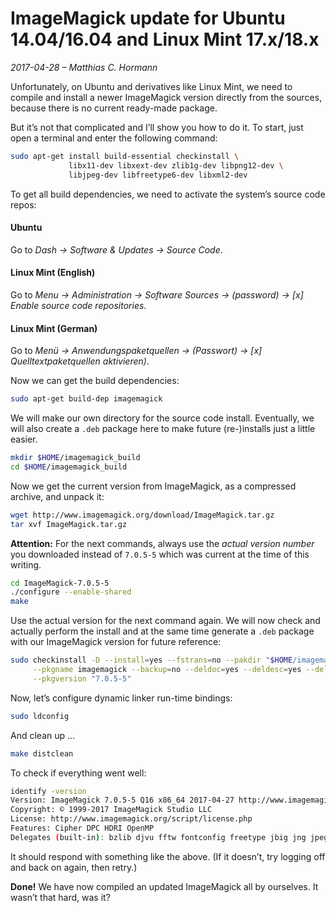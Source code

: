 # ImageMagick update for Ubuntu 14.04/16.04 and Linux Mint 17.x/18.x

_2017-04-28 – Matthias C. Hormann_

Unfortunately, on Ubuntu and derivatives like Linux Mint, we need to compile and install a newer ImageMagick version directly from the sources, because there is no current ready-made package.

But it’s not that complicated and I’ll show you how to do it. To start, just open a terminal and enter the following command:

```bash
sudo apt-get install build-essential checkinstall \
             libx11-dev libxext-dev zlib1g-dev libpng12-dev \
             libjpeg-dev libfreetype6-dev libxml2-dev
```

To get all build dependencies, we need to activate the system’s source code repos:

#### Ubuntu

Go to _Dash → Software & Updates → Source Code_.

#### Linux Mint (English)

Go to _Menu → Administration → Software Sources → (password) → [x] Enable source code repositories_.

#### Linux Mint (German)

Go to _Menü → Anwendungspaketquellen → (Passwort) → [x] Quelltextpaketquellen aktivieren)_.

Now we can get the build dependencies:

```bash
sudo apt-get build-dep imagemagick
```

We will make our own directory for the source code install. Eventually, we will also create a `.deb` package here to make future (re-)installs just a little easier.

```bash
mkdir $HOME/imagemagick_build
cd $HOME/imagemagick_build
```

Now we get the current version from ImageMagick, as a compressed archive, and unpack it:

```bash
wget http://www.imagemagick.org/download/ImageMagick.tar.gz
tar xvf ImageMagick.tar.gz
```

**Attention:** For the next commands, always use the _actual version number_ you downloaded instead of `7.0.5-5` which was current at the time of this writing.

```bash
cd ImageMagick-7.0.5-5
./configure --enable-shared
make
```

Use the actual version for the next command again. We will now check and actually perform the install and at the same time generate a `.deb` package with our ImageMagick version for future reference:

```bash
sudo checkinstall -D --install=yes --fstrans=no --pakdir "$HOME/imagemagick_build" \
     --pkgname imagemagick --backup=no --deldoc=yes --deldesc=yes --delspec=yes --default \
     --pkgversion "7.0.5-5"
```

Now, let’s configure dynamic linker run-time bindings:

```bash
sudo ldconfig
```

And clean up …

```bash
make distclean
```

To check if everything went well:

```bash
identify -version
Version: ImageMagick 7.0.5-5 Q16 x86_64 2017-04-27 http://www.imagemagick.org
Copyright: © 1999-2017 ImageMagick Studio LLC
License: http://www.imagemagick.org/script/license.php
Features: Cipher DPC HDRI OpenMP
Delegates (built-in): bzlib djvu fftw fontconfig freetype jbig jng jpeg lcms lqr lzma openexr pangocairo png tiff wmf x xml zlib
```

It should respond with something like the above. (If it doesn’t, try logging off and back on again, then retry.)

**Done!** We have now compiled an updated ImageMagick all by ourselves. It wasn’t that hard, was it?
